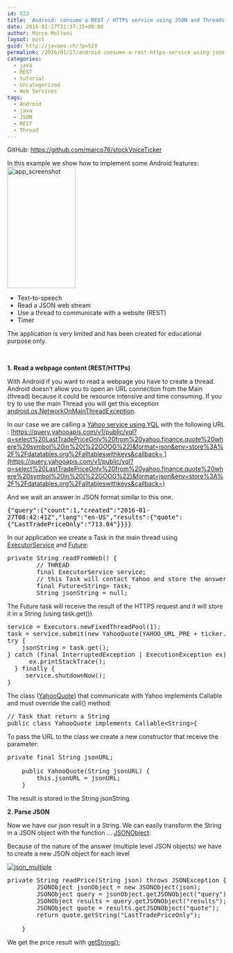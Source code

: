 ```yaml
---
id: 523
title: 'Android: consume a REST / HTTPs service using JSON and Threads'
date: 2016-01-27T11:37:35+00:00
author: Marco Molteni
layout: post
guid: http://javaee.ch/?p=523
permalink: /2016/01/27/android-consume-a-rest-https-service-using-json-and-threads/
categories:
  - java
  - REST
  - tutorial
  - Uncategorized
  - Web Services
tags:
  - Android
  - java
  - JSON
  - REST
  - Thread
---
```

GitHub: <https://github.com/marco76/stockVoiceTicker>

In this example we show how to implement some Android features:<img class="alignright" src="/wp-content/uploads/2016/android_ticker.png" alt="app_screenshot" width="157" height="279" />

  * Text-to-speech
  * Read a JSON web stream
  * Use a thread to communicate with a website (REST)
  * Timer

The application is very limited and has been created for educational purpose only.

&nbsp;

**1.** **Read a webpage content (REST/HTTPs)**

With Android if you want to read a webpage you have to create a thread. Android doesn&#8217;t allow you to open an URL connection from the Main (thread) because it could be resource intensive and time consuming. If you try to use the main Thread you will get this exception [android.os.NetworkOnMainThreadException](http://developer.android.com/reference/android/os/NetworkOnMainThreadException.html).

In our case we are calling a [Yahoo service using YQL](https://developer.yahoo.com/yql/) with the following URL : [https://query.yahooapis.com/v1/public/yql?q=select%20LastTradePriceOnly%20from%20yahoo.finance.quote%20where%20symbol%20in%20(%22GOOG%22)&format=json&env=store%3A%2F%2Fdatatables.org%2Falltableswithkeys&callback= ](https://query.yahooapis.com/v1/public/yql?q=select%20LastTradePriceOnly%20from%20yahoo.finance.quote%20where%20symbol%20in%20(%22GOOG%22)&format=json&env=store%3A%2F%2Fdatatables.org%2Falltableswithkeys&callback=)

And we wait an answer in JSON format similar to this one.

<pre style="color: #000000; word-wrap: break-word; white-space: pre-wrap;">{"query":{"count":1,"created":"2016-01-27T08:42:41Z","lang":"en-US","results":{"quote":{"LastTradePriceOnly":"713.04"}}}}</pre>

In our application we create a Task in the main thread using [ExecutorService](http://developer.android.com/reference/java/util/concurrent/ExecutorService.html) and [Future](http://developer.android.com/reference/java/util/concurrent/Future.html):

<pre class="brush: java; title: ; notranslate" title="">private String readFromWeb() {  
        // THREAD  
        final ExecutorService service;  
        // this Task will contact Yahoo and store the answer (web page) in a String  
        final Future&lt;String&gt; task;    
        String jsonString = null;  
</pre>

The Future task will receive the result of the HTTPS request and it will store it in a String (using task.get()).

<pre class="brush: java; title: ; notranslate" title="">service = Executors.newFixedThreadPool(1);  
task = service.submit(new YahooQuote(YAHOO_URL_PRE + ticker.getText() + YAHOO_URL_POST));  
try {
    jsonString = task.get();  
} catch (final InterruptedException | ExecutionException ex) {  
      ex.printStackTrace();  
  } finally {  
     service.shutdownNow();  
}  
</pre>

The class ([YahooQuote](https://github.com/marco76/stockVoiceTicker/blob/master/app/src/main/java/ch/javaee/voiceStockTicker/YahooQuote.java)) that communicate with Yahoo implements Callable and must override the call() method:

<pre class="brush: java; title: ; notranslate" title="">// Task that return a String
public class YahooQuote implements Callable&lt;String&gt;{
</pre>

To pass the URL to the class we create a new constructor that receive the parameter:

<pre class="brush: java; title: ; notranslate" title="">private final String jsonURL;

    public YahooQuote(String jsonURL) {
        this.jsonURL = jsonURL;
    }
</pre>

The result is stored in the String jsonString.

**2. Parse JSON**

Now we have our json result in a String. We can easily transform the String in a JSON object with the function &#8230; [JSONObject](http://developer.android.com/reference/org/json/JSONObject.html):

Because of the nature of the answer (multiple level JSON objects) we have to create a new JSON object for each level

<a href="{{site.baseurl}}/assets/img/uploads/2016/01/json_multiple.png" rel="attachment wp-att-528"><img class="alignnone size-medium wp-image-528" src="{{site.baseurl}}/assets/img/uploads/2016/01/json_multiple.png?resize=300%2C124" alt="json_multiple" data-recalc-dims="1" /></a>

<pre class="brush: java; title: ; notranslate" title="">private String readPrice(String json) throws JSONException {
        JSONObject jsonObject = new JSONObject(json);
        JSONObject query = jsonObject.getJSONObject("query");
        JSONObject results = query.getJSONObject("results");
        JSONObject quote = results.getJSONObject("quote");
        return quote.getString("LastTradePriceOnly");

    }
</pre>

We get the price result with [getString()](http://developer.android.com/reference/org/json/JSONObject.html#getString(java.lang.String));